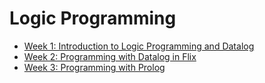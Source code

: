 # Logic Programming

- [Week 1: Introduction to Logic Programming and Datalog](./week1.md)
- [Week 2: Programming with Datalog in Flix](./week2.md)
- [Week 3: Programming with Prolog](./week3.md)
